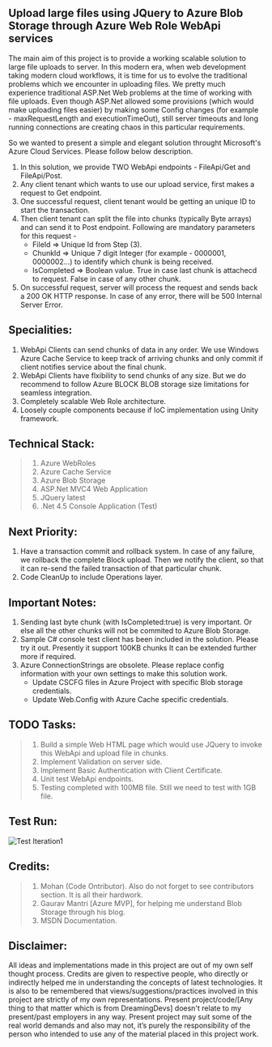 Upload large files using JQuery to Azure Blob Storage through Azure Web Role WebApi services
-----------

The main aim of this project is to provide a working scalable solution to large file uploads to server. In this modern era, when web development taking modern cloud workflows, it is time for us to evolve the traditional problems which we encounter in uploading files. We pretty much experience traditional ASP.Net Web problems at the time of working with file uploads. Even though ASP.Net allowed some provisions (which would make uploading files easier) by making some Config changes (for example - maxRequestLength and executionTimeOut), still server timeouts and long running connections are creating chaos in this particular requirements.

So we wanted to present a simple and elegant solution throught Microsoft's Azure Cloud Services. Please follow below description.

1. In this solution, we provide TWO WebApi endpoints - FileApi/Get and FileApi/Post.
2. Any client tenant which wants to use our upload service, first makes a request to Get endpoint. 
3. One successful request, client tenant would be getting an unique ID to start the transaction.
4. Then client tenant can split the file into chunks (typically Byte arrays) and can send it to Post endpoint. Following are mandatory parameters for this request - 
	* FileId => Unique Id from Step (3).
	* ChunkId => Unique 7 digit Integer (for example - 0000001, 0000002...) to identify which chunk is being received.
	* IsCompleted => Boolean value. True in case last chunk is attachecd to request. False in case of any other chunk.
5. On successful request, server will process the request and sends back a 200 OK HTTP response. In case of any error, there will be 500 Internal Server Error.

Specialities:
-------------
1. WebApi Clients can send chunks of data in any order. We use Windows Azure Cache Service to keep track of arriving chunks and
only commit if client notifies service about the final chunk.
2. WebApi Clients have flxibility to send chunks of any size. But we do recommend to follow Azure BLOCK BLOB storage size limitations for 
seamless integration.
3. Completely scalable Web Role architecture.
4. Loosely couple components because if IoC implementation using Unity framework.


Technical Stack:
---------------
> 1. Azure WebRoles
> 2. Azure Cache Service
> 3. Azure Blob Storage
> 4. ASP.Net MVC4 Web Application
> 5. JQuery latest
> 6. .Net 4.5 Console Application (Test)

Next Priority:
-------------
1. Have a transaction commit and rollback system. In case of any failure, we rollback the complete Block upload. Then
we notify the client, so that it can re-send the failed transaction of that particular chunk.
2. Code CleanUp to include Operations layer.

Important Notes:
-------------
1. Sending last byte chunk (with IsCompleted:true) is very important. Or else all the other chunks will not be commited to Azure Blob Storage.
2. Sample C# console test client has been included in the solution. Please try it out. Presently it support 100KB chunks
It can be extended further more if required.
3. Azure ConnectionStrings are obsolete. Please replace config information with your own settings to make this solution work.
	* Update CSCFG files in Azure Project with specific Blob storage credentials.
	* Update Web.Config with Azure Cache specific credentials.

TODO Tasks:
-----------
> 1. Build a simple Web HTML page which would use JQuery to invoke this WebApi and upload file in chunks.
> 2. Implement Validation on server side.
> 3. Implement Basic Authentication with Client Certificate.
> 4. Unit test WebApi endpoints.
> 5. Testing completed with 100MB file. Still we need to test with 1GB file.

Test Run:
----------
![Test Iteration1](https://raw.github.com/DreamingDevs/large-file-upload-to-azure-blob-using-webapi/master/Images/Test-Iteration1.png "Test Iteration1")

Credits:
-----------
> 1. Mohan (Code Ontributor). Also do not forget to see contributors section. It is all their hardwork.
> 2. Gaurav Mantri [Azure MVP], for helping me understand Blob Storage through his blog.
> 3. MSDN Documentation.

Disclaimer:
-----------
All ideas and implementations made in this project are out of my own self thought process. Credits are given to
respective people, who directly or indirectly helped me in understanding the concepts of latest technologies.
It is also to be remembered that views/suggestions/practices involved in this project are strictly of my own 
representations. Present project/code/[Any thing to that matter which is from DreamingDevs] doesn't relate to my 
present/past employers in any way. Present project may suit some of the real world demands and also may not, 
it’s purely the responsibility of the person who intended to use any of the material placed in this project work.
